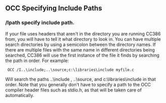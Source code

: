 ## OCC Specifying Include Paths

### /Ipath    specify include path.  
 
 If your file uses headers that aren't in the directory you are running CC386 from, you will have to tell it what directory to look in.  You can have multiple search directories by using a semicolon between the directory names.  If there are multiple files with the same name in different directories being searched, CC386 will use the first instance of the file it finds by searching the path in order.  For example:
 
     OCC /I..\include;..\source;c:\libraries\include myfile.c
 
 Will search the paths ..\\include , ..\\source, and c:\\libraries\\include in that order.  Note that you generally don't have to specify a path to the OCC compiler header files such as stdio.h, as that will be taken care of automatically.
 
 
 
  
  
